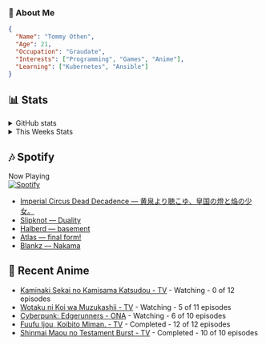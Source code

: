 ### 👋 About Me
```json
{
  "Name": "Tommy Othen",
  "Age": 21,
  "Occupation": "Graudate",
  "Interests": ["Programming", "Games", "Anime"],
  "Learning": ["Kubernetes", "Ansible"]
}
```

## 📊 Stats
<details>
  <summary>GitHub stats</summary>
  <a href="https://github.com/anuraghazra/github-readme-stats">
    <img src="https://github-readme-stats.vercel.app/api?username=tommyothen&show_icons=true&count_private=true&hide=prs,issues">
  </a>
</details>

<details>
  <summary>This Weeks Stats</summary>
  <a href="https://github.com/anuraghazra/github-readme-stats">
    <img src="https://github-readme-stats.vercel.app/api/wakatime?username=tommyothen&cache_seconds=1800&custom_title=Top%20Languages">
  </a>
</details>

## 🎶 Spotify
Now Playing\
[![Spotify](https://novatorem-dasushiasian.vercel.app/api/spotify)](https://open.spotify.com/user/g90805640970)
<!-- LASTFM:START -->
* [Imperial Circus Dead Decadence — 黄泉より聴こゆ、皇国の燈と焔の少女。](https://www.last.fm/music/Imperial+Circus+Dead+Decadence/_/%E9%BB%84%E6%B3%89%E3%82%88%E3%82%8A%E8%81%B4%E3%81%93%E3%82%86%E3%80%81%E7%9A%87%E5%9B%BD%E3%81%AE%E7%87%88%E3%81%A8%E7%84%94%E3%81%AE%E5%B0%91%E5%A5%B3%E3%80%82)
* [Slipknot — Duality](https://www.last.fm/music/Slipknot/_/Duality)
* [Halberd — basement](https://www.last.fm/music/Halberd/_/basement)
* [Atlas — final form!](https://www.last.fm/music/Atlas/_/final+form!)
* [Blankz — Nakama](https://www.last.fm/music/Blankz/_/Nakama)<!-- LASTFM:END -->

## 🗻 Recent Anime
<!-- ANIME-LIST:START -->
* [Kaminaki Sekai no Kamisama Katsudou - TV](https://myanimelist.net/anime/51693/Kaminaki_Sekai_no_Kamisama_Katsudou) - Watching - 0 of 12 episodes
* [Wotaku ni Koi wa Muzukashii - TV](https://myanimelist.net/anime/35968/Wotaku_ni_Koi_wa_Muzukashii) - Watching - 5 of 11 episodes
* [Cyberpunk: Edgerunners - ONA](https://myanimelist.net/anime/42310/Cyberpunk__Edgerunners) - Watching - 6 of 10 episodes
* [Fuufu Ijou, Koibito Miman. - TV](https://myanimelist.net/anime/50425/Fuufu_Ijou_Koibito_Miman) - Completed - 12 of 12 episodes
* [Shinmai Maou no Testament Burst - TV](https://myanimelist.net/anime/30363/Shinmai_Maou_no_Testament_Burst) - Completed - 10 of 10 episodes<!-- ANIME-LIST:END -->
